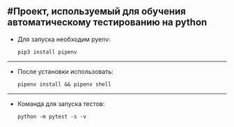 #Проект, используемый для обучения автоматическому тестированию на python
---
- Для запуска необходим pyenv:

  ```
  pip3 install pipenv
  ```
---
- После установки использовать: 
  ```
  pipenv install && pipenv shell
  ```
---
- Команда для запуска тестов:
  ```
  python -m pytest -s -v
  ```

            